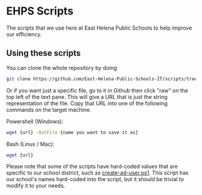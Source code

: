 # EHPS Scripts
The scripts that we use here at East Helena Public Schools to help improve our efficiency.

## Using these scripts
You can clone the whole repository by doing
```bash
git clone https://github.com/East-Helena-Public-Schools-IT/scripts/tree/main
```
Or if you want just a specific file, go to it in Github then click "raw" on the top left of the text pane. This will give a URL that is just the string representation of the file. Copy that URL into one of the following commands on the target machine.

Powershell (Windows):
```bash
wget {url} -OutFile {name you want to save it as}
```
Bash (Linux / Mac):
```bash
wget {url}
```

Please note that some of the scripts have hard-coded values that are specific to our school district, such as [create-ad-user.ps1](https://github.com/East-Helena-Public-Schools-IT/scripts/blob/main/create-ad-user.ps1). This script has our school's names hard-coded into the script, but it should be trivial to modify it to your needs.
